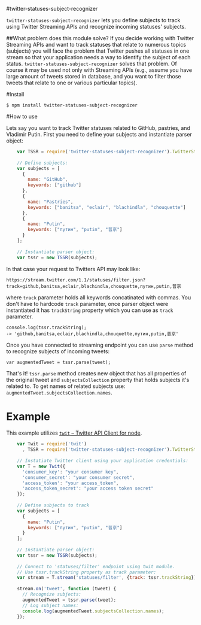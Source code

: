 #twitter-statuses-subject-recognizer

`twitter-statuses-subject-recognizer` lets you define subjects to track using Twitter Streaming APIs and recognize incoming statuses' subjects.

##What problem does this module solve?
If you decide working with Twitter Streaming APIs and want to track statuses that relate to numerous topics (subjects) you will face the problem that Twitter pushes all statuses in one stream so that your application needs a way to identify the subject of each status. `twitter-statuses-subject-recognizer` solves that problem. Of course it may be used not only with Streaming APIs (e.g., assume you have large amount of tweets stored in database, and you want to filter those tweets that relate to one or various particular topics).

#Install

	$ npm install twitter-statuses-subject-recognizer

#How to use

Lets say you want to track Twitter statuses related to GitHub, pastries, and Vladimir Putin. First you need to define your subjects and instantiate parser object:

```javascript
	var TSSR = require('twitter-statuses-subject-recognizer').TwitterStatusesSubjectRecognizer;
	
	// Define subjects:
	var subjects = [
  	  {
  	    name: "GitHub",
   	    keywords: ["github"]
  	  },
  	  {	
  		name: "Pastries",
  		keywords: ["banitsa", "eclair", "blachindla", "chouquette"]
  	  },
 	  {
    	name: "Putin", 
    	keywords: ["путин", "putin", "普京"]
  	  }
	];
	
	// Instantiate parser object:
	var tssr = new TSSR(subjects);
```

In that case your request to Twitters API may look like:
	
	https://stream.twitter.com/1.1/statuses/filter.json?track=github,banitsa,eclair,blachindla,chouquette,путин,putin,普京

where `track` parameter holds all keywords concatinated with commas. You don't have to hardcode `track` parameter, once parser object were instantiated it has `trackString` property which you can use as `track` parameter.

	console.log(tssr.trackString);
	-> 'github,banitsa,eclair,blachindla,chouquette,путин,putin,普京'
	
Once you have connected to streaming endpoint you can use `parse` method to recognize subjects of incoming tweets:

	var augmentedTweet = tssr.parse(tweet);
	
That's it! `tssr.parse` method creates new object that has all properties of the original tweet and `subjectsCollection` property that holds subjects it's related to. To get names of related subjects use: `augmentedTweet.subjectsCollection.names`.



# Example

This example utilizes [`twit` – Twitter API Client for node](https://github.com/ttezel/twit).

```javascript
	var Twit = require('twit')
  	  , TSSR = require('twitter-statuses-subject-recognizer').TwitterStatusesSubjectRecognizer
	
	// Instatiate Twitter client using your application credentials:
	var T = new Twit({
	  'consumer_key': "your consumer key",
	  'consumer_secret': "your consumer secret",
	  'access_token': "your access_token",
	  'access_token_secret': "your access token secret"
	});
	
	// Define subjects to track
	var subjects = [
	  {
	    name: "Putin", 
	    keywords: ["путин", "putin", "普京"]
	  }
	];
	
	// Instantiate parser object:
	var tssr = new TSSR(subjects);
	
	// Connect to 'statuses/filter' endpoint using twit module.
	// Use tssr.trackString property as track parameter:
	var stream = T.stream('statuses/filter', {track: tssr.trackString});
	
	stream.on('tweet', function (tweet) {
	  // Recognize subjects:
	  augmentedTweet = tssr.parse(tweet);
	  // Log subject names:
	  console.log(augmentedTweet.subjectsCollection.names);
	});
```
	
